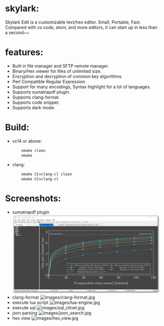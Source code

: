 # skylark:
Skylark Edit is a customizable text/hex editor. Small, Portable, Fast.  
Compared with vs code, atom, and more editors, it can start up in less than a second~~  
  
# features:
* Built in file manager and SFTP remote manager.  
* Binary/Hex viewer for files of unlimited size.  
* Encryption and decryption of common key algorithms.  
* Perl Compatible Regular Expression.  
* Support for many encodings, Syntax highlight for a lot of languages.  
* Supports sumatrapdf plugin.  
* Supports clang-format.  
* Supports code snippet.  
* Supports dark mode. 

# Build:
* vc14 or above:
  ```
      nmake clean
      nmake
  ```
* clang:
  ```
      nmake CC=clang-cl clean
      nmake CC=clang-cl
  ```
# Screenshots:
* sumatrapdf plugin
![images/sumatrapdf-plugin.jpg](images/sumatrapdf-plugin.jpg)
* clang-format
![images/clang-format.jpg](images/clang-format.jpg)
* execute lua script
![images/lua-engine.jpg](images/lua-engine.jpg)
* execute sql
![images/sql_clinet.jpg](images/sql_client.jpg)
* json parsing
![images/json_search.jpg](images/json_search.jpg)
* hex view
![images/hex_view.jpg](images/hex_view.jpg)
